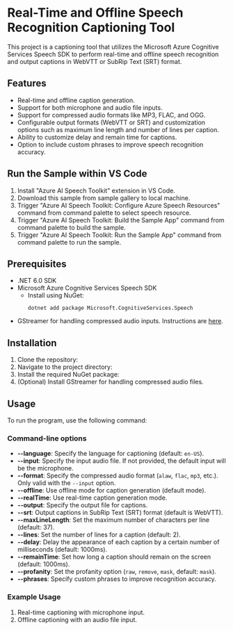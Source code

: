 # Real-Time and Offline Speech Recognition Captioning Tool

This project is a captioning tool that utilizes the Microsoft Azure Cognitive Services Speech SDK to perform real-time and offline speech recognition and output captions in WebVTT or SubRip Text (SRT) format. 

## Features
- Real-time and offline caption generation.
- Support for both microphone and audio file inputs.
- Support for compressed audio formats like MP3, FLAC, and OGG.
- Configurable output formats (WebVTT or SRT) and customization options such as maximum line length and number of lines per caption.
- Ability to customize delay and remain time for captions.
- Option to include custom phrases to improve speech recognition accuracy.

## Run the Sample within VS Code
1. Install "Azure AI Speech Toolkit" extension in VS Code.
2. Download this sample from sample gallery to local machine.
3. Trigger "Azure AI Speech Toolkit: Configure Azure Speech Resources" command from command palette to select speech resource.
4. Trigger "Azure AI Speech Toolkit: Build the Sample App" command from command palette to build the sample.
5. Trigger "Azure AI Speech Toolkit: Run the Sample App" command from command palette to run the sample.

## Prerequisites
- .NET 6.0 SDK
- Microsoft Azure Cognitive Services Speech SDK
  - Install using NuGet: 
    ```
    dotnet add package Microsoft.CognitiveServices.Speech
    ```
- GStreamer for handling compressed audio inputs. Instructions are [here](https://docs.microsoft.com/azure/cognitive-services/speech-service/how-to-use-codec-compressed-audio-input-streams).

## Installation
1. Clone the repository:
2. Navigate to the project directory:
3. Install the required NuGet package:
4. (Optional) Install GStreamer for handling compressed audio files.

## Usage
To run the program, use the following command:

### Command-line options
- **--language**: Specify the language for captioning (default: `en-US`).
- **--input**: Specify the input audio file. If not provided, the default input will be the microphone.
- **--format**: Specify the compressed audio format (`alaw`, `flac`, `mp3`, etc.). Only valid with the `--input` option.
- **--offline**: Use offline mode for caption generation (default mode).
- **--realTime**: Use real-time caption generation mode.
- **--output**: Specify the output file for captions.
- **--srt**: Output captions in SubRip Text (SRT) format (default is WebVTT).
- **--maxLineLength**: Set the maximum number of characters per line (default: 37).
- **--lines**: Set the number of lines for a caption (default: 2).
- **--delay**: Delay the appearance of each caption by a certain number of milliseconds (default: 1000ms).
- **--remainTime**: Set how long a caption should remain on the screen (default: 1000ms).
- **--profanity**: Set the profanity option (`raw`, `remove`, `mask`, default: `mask`).
- **--phrases**: Specify custom phrases to improve recognition accuracy.

### Example Usage
1. Real-time captioning with microphone input.
2. Offline captioning with an audio file input.